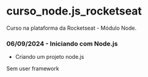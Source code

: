 # curso_node.js_rocketseat
Curso na plataforma da Rocketseat - Módulo Node.
### 06/09/2024 - Iniciando com Node.js
* Criando um projeto node.js

Sem user framework